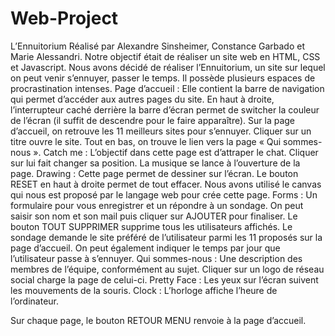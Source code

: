 # Web-Project
L’Ennuitorium
Réalisé par Alexandre Sinsheimer, Constance Garbado et Marie Alessandri.
Notre objectif était de réaliser un site web en HTML, CSS et Javascript. Nous avons décidé de réaliser l’Ennuitorium, un site sur lequel on peut venir s’ennuyer, passer le temps. Il possède plusieurs espaces de procrastination intenses.
Page d’accueil :
Elle contient la barre de navigation qui permet d’accéder aux autres pages du site. En haut à droite, l’interrupteur caché derrière la barre d’écran permet de switcher la couleur de l’écran (il suffit de descendre pour le faire apparaître). Sur la page d’accueil, on retrouve les 11 meilleurs sites pour s’ennuyer. Cliquer sur un titre ouvre le site.
Tout en bas, on trouve le lien vers la page « Qui sommes-nous ».
Catch me :
L’objectif dans cette page est d’attraper le chat. Cliquer sur lui fait changer sa position. La musique se lance à l’ouverture de la page.
Drawing :
Cette page permet de dessiner sur l’écran. Le bouton RESET en haut à droite permet de tout effacer. Nous avons utilisé le canvas qui nous est proposé par le langage web pour crée cette page.
Forms :
Un formulaire pour vous enregistrer et un répondre à un sondage. On peut saisir son nom et son mail puis cliquer sur AJOUTER pour finaliser. Le bouton TOUT SUPPRIMER supprime tous les utilisateurs affichés.
Le sondage demande le site préféré de l’utilisateur parmi les 11 proposés sur la page d’accueil. On peut également indiquer le temps par jour que l’utilisateur passe à s’ennuyer.
Qui sommes-nous :
 Une description des membres de l’équipe, conformément au sujet. Cliquer sur un logo de réseau social charge la page de celui-ci.
Pretty Face :
Les yeux sur l’écran suivent les mouvements de la souris.
Clock :
L’horloge affiche l’heure de l’ordinateur.

Sur chaque page, le bouton RETOUR MENU renvoie à la page d’accueil.
